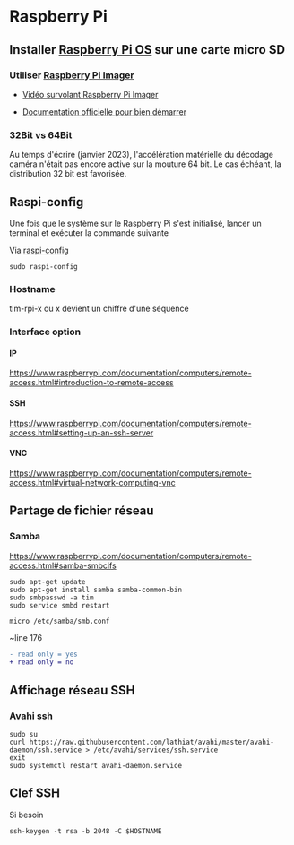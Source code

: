 # Raspberry Pi 

## Installer [Raspberry Pi OS](https://fr.wikipedia.org/wiki/Raspberry_Pi_OS) sur une carte micro SD

### Utiliser [Raspberry Pi Imager](https://www.raspberrypi.com/software/) 

* [Vidéo survolant Raspberry Pi Imager ](https://www.youtube.com/watch?v=ntaXWS8Lk34)

* [Documentation officielle pour bien démarrer](https://www.raspberrypi.com/documentation/computers/getting-started.html) 

### 32Bit vs 64Bit

Au temps d'écrire (janvier 2023), l'accélération matérielle du décodage caméra n'était pas encore active sur la mouture 64 bit. Le cas échéant, la distribution 32 bit est favorisée.   

## Raspi-config 

Une fois que le système sur le Raspberry Pi s'est initialisé, lancer un terminal et exécuter la commande suivante

Via [raspi-config](https://www.raspberrypi.com/documentation/computers/configuration.html#the-raspi-config-tool)

```
sudo raspi-config
```

### Hostname
tim-rpi-x ou x devient un chiffre d'une séquence

### Interface option

#### IP
https://www.raspberrypi.com/documentation/computers/remote-access.html#introduction-to-remote-access

#### SSH
https://www.raspberrypi.com/documentation/computers/remote-access.html#setting-up-an-ssh-server


#### VNC
https://www.raspberrypi.com/documentation/computers/remote-access.html#virtual-network-computing-vnc


## Partage de fichier réseau

### Samba
https://www.raspberrypi.com/documentation/computers/remote-access.html#samba-smbcifs

```
sudo apt-get update 
sudo apt-get install samba samba-common-bin
sudo smbpasswd -a tim
sudo service smbd restart
```
```
micro /etc/samba/smb.conf 
```

~line 176

```diff
- read only = yes
+ read only = no
```

## Affichage réseau SSH

### Avahi ssh

```
sudo su
curl https://raw.githubusercontent.com/lathiat/avahi/master/avahi-daemon/ssh.service > /etc/avahi/services/ssh.service
exit
sudo systemctl restart avahi-daemon.service 
```

## Clef SSH

Si besoin 

```
ssh-keygen -t rsa -b 2048 -C $HOSTNAME
```